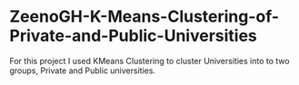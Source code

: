 # ZeenoGH-K-Means-Clustering-of-Private-and-Public-Universities
For this project I used KMeans Clustering to cluster Universities into to two groups, Private and Public universities.
